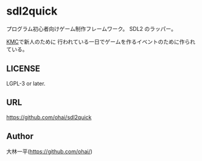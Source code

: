 # sdl2quick

プログラム初心者向けゲーム制作フレームワーク。
SDL2 のラッパー。

[KMC](https://www.kmc.gr.jp/)で新人のために
行われている一日でゲームを作るイベントのために作られている。

## LICENSE

LGPL-3 or later.

## URL
https://github.com/ohai/sdl2quick

## Author
大林一平(https://github.com/ohai/)
